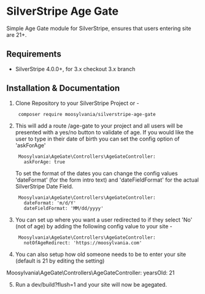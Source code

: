 SilverStripe Age Gate
=====================

Simple Age Gate module for SilverStripe, ensures that users entering site are 21+.

## Requirements

* SilverStripe 4.0.0+, for 3.x checkout 3.x branch


## Installation & Documentation

1. Clone Repository to your SilverStripe Project or -

        composer require moosylvania/silverstripe-age-gate

2. This will add a route /age-gate to your project and all users will be presented with a yes/no button to validate of age.  If you would like the user to type in their date of birth you can set the config option of 'askForAge'

        Moosylvania\AgeGate\Controllers\AgeGateController:
          askForAge: true

    To set the format of the dates you can change the config values 'dateFormat' (for the form intro text) and 'dateFieldFormat' for the actual SilverStripe Date Field.

        Moosylvania\AgeGate\Controllers\AgeGateController:
          dateFormat: 'm/d/Y'
          dateFieldFormat: 'MM/dd/yyyy'

3. You can set up where you want a user redirected to if they select 'No' (not of age) by adding the following config value to your site -

        Moosylvania\AgeGate\Controllers\AgeGateController:
          notOfAgeRedirect: 'https://moosylvania.com'

4. You can also setup how old someone needs to be to enter your site (default is 21 by editing the setting)

Moosylvania\AgeGate\Controllers\AgeGateController:
  yearsOld: 21

5. Run a dev/build?flush=1 and your site will now be agegated.
